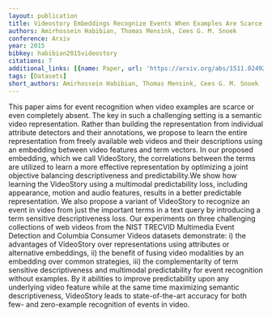 ```yaml
---
layout: publication
title: Videostory Embeddings Recognize Events When Examples Are Scarce
authors: Amirhossein Habibian, Thomas Mensink, Cees G. M. Snoek
conference: Arxiv
year: 2015
bibkey: habibian2015videostory
citations: 7
additional_links: [{name: Paper, url: 'https://arxiv.org/abs/1511.02492'}]
tags: [Datasets]
short_authors: Amirhossein Habibian, Thomas Mensink, Cees G. M. Snoek
---
```

This paper aims for event recognition when video examples are scarce or even
completely absent. The key in such a challenging setting is a semantic video
representation. Rather than building the representation from individual
attribute detectors and their annotations, we propose to learn the entire
representation from freely available web videos and their descriptions using an
embedding between video features and term vectors. In our proposed embedding,
which we call VideoStory, the correlations between the terms are utilized to
learn a more effective representation by optimizing a joint objective balancing
descriptiveness and predictability.We show how learning the VideoStory using a
multimodal predictability loss, including appearance, motion and audio
features, results in a better predictable representation. We also propose a
variant of VideoStory to recognize an event in video from just the important
terms in a text query by introducing a term sensitive descriptiveness loss. Our
experiments on three challenging collections of web videos from the NIST
TRECVID Multimedia Event Detection and Columbia Consumer Videos datasets
demonstrate: i) the advantages of VideoStory over representations using
attributes or alternative embeddings, ii) the benefit of fusing video
modalities by an embedding over common strategies, iii) the complementarity of
term sensitive descriptiveness and multimodal predictability for event
recognition without examples. By it abilities to improve predictability upon
any underlying video feature while at the same time maximizing semantic
descriptiveness, VideoStory leads to state-of-the-art accuracy for both few-
and zero-example recognition of events in video.